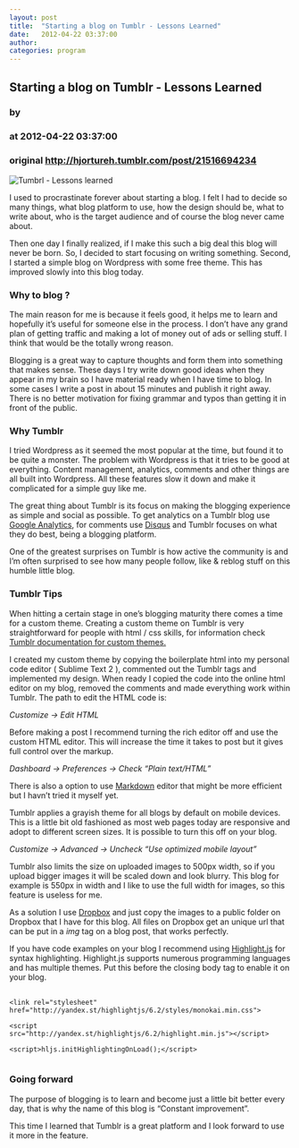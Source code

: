 ```yaml
---
layout: post
title:  "Starting a blog on Tumblr - Lessons Learned"
date:   2012-04-22 03:37:00
author: 
categories: program
---
```


## Starting a blog on Tumblr - Lessons Learned
### by 
### at 2012-04-22 03:37:00
### original <http://hjortureh.tumblr.com/post/21516694234>

<p>
     <img src="http://dl.dropbox.com/u/56886446/Blog/tumblr_lessons.png" alt="Tumbrl - Lessons learned"></p><p>
	I used to procrastinate forever about starting a blog.   I felt I had to decide so many things, what blog platform to use,  how the design should be,  what to write about,  who is the target audience and of course the blog never came about.
</p>

<p>
	Then one day I finally realized,  if I make this such a big deal this blog will never be born.   So, I decided to start focusing on writing something.  Second, I started a simple blog on Wordpress with some free theme.  This has improved slowly into this blog today.
</p>

<h3>
	Why to blog ?
</h3>

<p>
	The main reason for me is because it feels good,  it helps me to learn and hopefully it’s useful for someone else in the process.   I don’t have any grand plan of getting traffic and making a lot of money out of ads or selling stuff.   I think that would be the totally wrong reason.
</p>

<p>
	Blogging is a great way to capture thoughts and form them into something that makes sense.   
	These days I try write down good ideas when they appear in my brain so I have material ready when I have time to blog.   In some cases I write a post in about 15 minutes and publish it right away.   There is no better motivation for fixing grammar and typos than getting it in front of the public.
</p>

<h3>
	Why Tumblr
</h3>

<p>
	I tried Wordpress as it seemed the most popular at the time,  but found it to be quite a monster.  The problem with Wordpress is that it tries to be good at everything.  Content management,  analytics,  comments and other things are all built into Wordpress.    All these features slow it down and make it complicated for a simple guy like me.
</p>

<p>
	The great thing about Tumblr is its focus on making the blogging experience as simple and social as possible.  To get analytics on a Tumblr blog use <a href="http://www.google.com/analytics/">Google Analytics</a>,  for comments use <a href="http://disqus.com">Disqus</a> and Tumblr focuses on what they do best, being a blogging platform.
</p>

<p>
	One of the greatest surprises on Tumblr is how active the community is and I’m often surprised to see how many people follow, like &amp; reblog stuff on this humble little blog.
</p>

<h3>Tumblr Tips</h3>

<p>When hitting a certain stage in one’s blogging maturity there comes a time for a custom theme.  Creating a custom theme on Tumblr is very straightforward for people with html / css skills,  for information check <a href="http://www.tumblr.com/docs/en/custom_themes">Tumblr documentation for custom themes.</a></p>

<p>
	I created my custom theme by copying the boilerplate html into my personal code editor ( Sublime Text 2 ),  commented out the Tumblr tags and implemented my design.  When  ready I copied the code into the online html editor on my blog,  removed the comments and made everything work within Tumblr.   The path to edit the HTML code is:
</p>

<p>
<em>Customize -&gt; Edit HTML</em>
</p>

<p>Before making a post I recommend turning the rich editor off and use the custom HTML editor.  This will increase the time it takes to post but it gives full control over the markup.  
</p>

<p>
<em>Dashboard -&gt; Preferences -&gt; Check “Plain text/HTML”</em>
</p>

<p>
There is also a option to use <a href="http://daringfireball.net/projects/markdown/">Markdown</a> editor that might be more efficient but I havn’t tried it myself yet.
</p>

<p>
	Tumblr applies a grayish theme for all blogs by default on mobile devices.  This is a little bit old fashioned as most web pages today are responsive and adopt to different screen sizes.  It is possible to turn this off on your blog.
</p>

<p>
<em>Customize -&gt; Advanced -&gt; Uncheck “Use optimized mobile layout”</em>
</p>

<p>
Tumblr also limits the size on uploaded images to 500px width,  so if you upload bigger images it will be scaled down and look blurry.     This blog for example is 550px in width and I like to use the full width for images,  so this feature is useless for me. 
</p>

<p>
As a solution I use <a href="http://dropbox.com" alt="Dropbox">Dropbox</a> and just copy the images to a public folder on Dropbox that I have for this blog.   All files on Dropbox get an unique url that can be put in a <em>img</em> tag on a blog post,  that works perfectly.
</p>

<p>If you have code examples on your blog I recommend using <a href="http://softwaremaniacs.org/soft/highlight/en/">Highlight.js</a> for syntax highlighting.   Highlight.js supports numerous programming languages and has multiple themes.   Put this before the closing body tag to enable it on your blog. </p>

<pre>
	<code>
&lt;link rel=&quot;stylesheet&quot; 
href=&quot;http://yandex.st/highlightjs/6.2/styles/monokai.min.css&quot;&gt;

&lt;script 
src=&quot;http://yandex.st/highlightjs/6.2/highlight.min.js&quot;&gt;&lt;/script&gt;

&lt;script&gt;hljs.initHighlightingOnLoad();&lt;/script&gt;
	</code>
</pre>


<h3>Going forward</h3>

<p>The purpose of blogging is to learn and become just a little bit better every day,  that is why the name of this blog is “Constant improvement”.  
</p>

<p>This time I learned that Tumblr is a great platform and I look forward to use it more in the feature.</p>